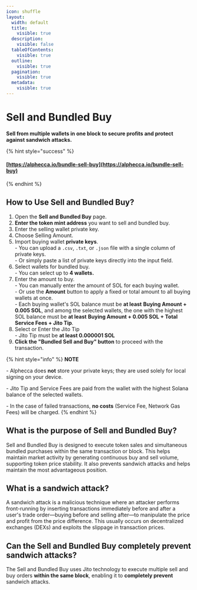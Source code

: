 ```yaml
---
icon: shuffle
layout:
  width: default
  title:
    visible: true
  description:
    visible: false
  tableOfContents:
    visible: true
  outline:
    visible: true
  pagination:
    visible: true
  metadata:
    visible: true
---
```


# Sell and Bundled Buy

**Sell from multiple wallets in one block to secure profits and protect against sandwich attacks.**

{% hint style="success" %}
#### [https://alphecca.io/bundle-sell-buy](https://alphecca.io/bundle-sell-buy)
{% endhint %}

## How to Use **Sell and Bundled Buy**?&#x20;

1. Open the **Sell and Bundled Buy** page.
2. **Enter the token mint address** you want to sell and bundled buy.
3. Enter the selling wallet private key.
4. Choose Selling Amount.
5. Import buying wallet **private keys**.\
   \- You can upload a `.csv`, `.txt`, or `.json` file with a single column of private keys.\
   \- Or simply paste a list of private keys directly into the input field.
6. Select wallets for bundled buy.\
   \- You can select up to **4 wallets.**
7. Enter the amount to buy.\
   \- You can manually enter the amount of SOL for each buying wallet.\
   \- Or use the **Amount** button to apply a fixed or total amount to all buying wallets at once.\
   \- Each buying wallet's SOL balance must be **at least** **Buying Amount + 0.005 SOL**, and among the selected wallets, the one with the highest SOL balance must be **at least** **Buying Amount + 0.005 SOL + Total Service Fees + Jito Tip**.
8. Select or Enter the Jito Tip\
   \- Jito Tip must be **at least 0.000001 SOL**
9. **Click the "Bundled Sell and Buy" button** to proceed with the transaction.

{% hint style="info" %}
**NOTE**

\- Alphecca does **not** store your private keys; they are used solely for local signing on your device.

\- Jito Tip and Service Fees are paid from the wallet with the highest Solana balance of the selected wallets.

\- In the case of failed transactions, **no costs** (Service Fee, Network Gas Fees) will be charged.
{% endhint %}

## What is the purpose of Sell and Bundled Buy?

Sell and Bundled Buy is designed to execute token sales and simultaneous bundled purchases within the same transaction or block. This helps maintain market activity by generating continuous buy and sell volume, supporting token price stability. It also prevents sandwich attacks and helps maintain the most advantageous position.

## What is a sandwich attack?

A sandwich attack is a malicious technique where an attacker performs front-running by inserting transactions immediately before and after a user's trade order—buying before and selling after—to manipulate the price and profit from the price difference. This usually occurs on decentralized exchanges (DEXs) and exploits the slippage in transaction prices.

## Can the Sell and Bundled Buy completely prevent sandwich attacks?

The Sell and Bundled Buy uses Jito technology to execute multiple sell and buy orders **within the same block**, enabling it to **completely prevent** sandwich attacks.
